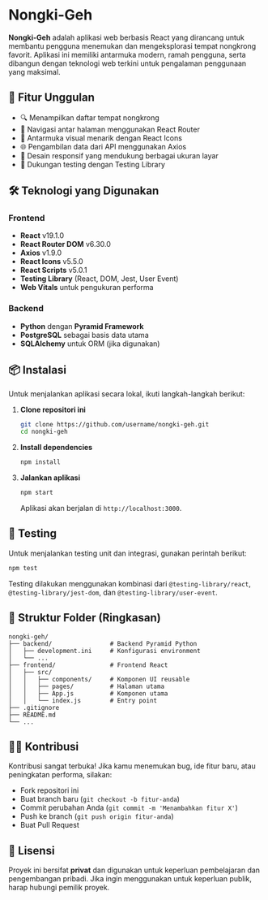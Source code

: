 
# Nongki-Geh

**Nongki-Geh** adalah aplikasi web berbasis React yang dirancang untuk membantu pengguna menemukan dan mengeksplorasi tempat nongkrong favorit. Aplikasi ini memiliki antarmuka modern, ramah pengguna, serta dibangun dengan teknologi web terkini untuk pengalaman penggunaan yang maksimal.

## 🚀 Fitur Unggulan

- 🔍 Menampilkan daftar tempat nongkrong
- 📍 Navigasi antar halaman menggunakan React Router
- 📸 Antarmuka visual menarik dengan React Icons
- 🌐 Pengambilan data dari API menggunakan Axios
- 📱 Desain responsif yang mendukung berbagai ukuran layar
- 🧪 Dukungan testing dengan Testing Library

## 🛠️ Teknologi yang Digunakan

### Frontend
- **React** v19.1.0
- **React Router DOM** v6.30.0
- **Axios** v1.9.0
- **React Icons** v5.5.0
- **React Scripts** v5.0.1
- **Testing Library** (React, DOM, Jest, User Event)
- **Web Vitals** untuk pengukuran performa


### Backend
- **Python** dengan **Pyramid Framework**
- **PostgreSQL** sebagai basis data utama
- **SQLAlchemy** untuk ORM (jika digunakan)


## 📦 Instalasi

Untuk menjalankan aplikasi secara lokal, ikuti langkah-langkah berikut:

1. **Clone repositori ini**

   ```bash
   git clone https://github.com/username/nongki-geh.git
   cd nongki-geh
   ```

2. **Install dependencies**

   ```bash
   npm install
   ```

3. **Jalankan aplikasi**

   ```bash
   npm start
   ```

   Aplikasi akan berjalan di `http://localhost:3000`.

## 🧪 Testing

Untuk menjalankan testing unit dan integrasi, gunakan perintah berikut:

```bash
npm test
```

Testing dilakukan menggunakan kombinasi dari `@testing-library/react`, `@testing-library/jest-dom`, dan `@testing-library/user-event`.

## 📁 Struktur Folder (Ringkasan)

```
nongki-geh/
├── backend/                # Backend Pyramid Python
│   ├── development.ini     # Konfigurasi environment
│   └── ...
├── frontend/               # Frontend React
│   ├── src/
│   │   ├── components/     # Komponen UI reusable
│   │   ├── pages/          # Halaman utama
│   │   ├── App.js          # Komponen utama
│   │   └── index.js        # Entry point
├── .gitignore
├── README.md
└── ...
```

## 👨‍💻 Kontribusi

Kontribusi sangat terbuka! Jika kamu menemukan bug, ide fitur baru, atau peningkatan performa, silakan:

- Fork repositori ini
- Buat branch baru (`git checkout -b fitur-anda`)
- Commit perubahan Anda (`git commit -m 'Menambahkan fitur X'`)
- Push ke branch (`git push origin fitur-anda`)
- Buat Pull Request

## 📄 Lisensi

Proyek ini bersifat **privat** dan digunakan untuk keperluan pembelajaran dan pengembangan pribadi. Jika ingin menggunakan untuk keperluan publik, harap hubungi pemilik proyek.
